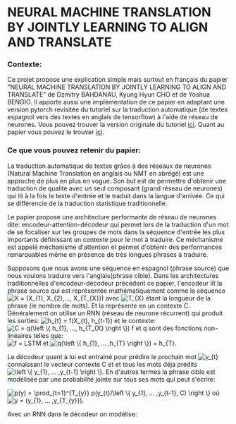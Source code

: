 

<h1> NEURAL MACHINE TRANSLATION BY JOINTLY LEARNING TO ALIGN AND TRANSLATE </h1>

<h3> Contexte: </h3>
Ce projet propose une explication simple mais surtout en français du papier "NEURAL MACHINE TRANSLATION BY JOINTLY LEARNING TO ALIGN AND TRANSLATE" de Dzmitry BAHDANAU, Kyung Hyun CHO et de Yoshua BENGIO. Il apporte aussi une implémentation de ce papier en adaptant une version pytorch revisitée du tutoriel sur la traduction automatique (de textes espagnol vers des textes en anglais de tensorflow) à l'aide de réseau de neurones. Vous pouvez trouver la version originale du tutoriel <a href="https://www.tensorflow.org/tutorials/text/nmt_with_attention">ici</a>. Quant au papier vous pouvez le trouver <a href="https://arxiv.org/abs/1409.0473">ici</a>.

<h3> Ce que vous pouvez retenir du papier: </h3>

La traduction automatique de textes grâce à des réseaux de neurones (Natural Machine Translation en anglais ou NMT en abrégé) est une approche de plus en plus en vogue. Son but est de permettre d'obtenir une traduction de qualité avec un seul composant (grand réseau de neurones) qui lit à la fois le texte d'entrée et le traduit dans la langue d'arrivée. Ce qui se différencie de la traduction statistique traditionnelle. 

Le papier propose une architecture performante de réseau de neurones dite: encodeur-attention-décodeur qui permet lors de la traduction d'un mot de se focaliser sur les groupes de mots dans la séquence d'entrée les plus importants définissant un contexte pour le mot à traduire. Ce méchanisme est appelé méchanisme d'attention et permet d'obtenir des performances remarquables même en présence de très longues phrases à traduire.

Supposons que nous avons une séquence en espagnol (phrase source) que nous voulons traduire vers l'anglais(phrase cible). Dans les architectures traditionnelles d'encodeur-décodeur précédent ce papier, l'encodeur lit la phrase source qui est représentée mathématiquement comme la séquence
<img src="https://latex.codecogs.com/svg.latex?X&space;=&space;(X_{1},&space;X_{2},...,&space;X_{T_{X}})" title="X = (X_{1}, X_{2},..., X_{T_{X}})" />
avec
<img src="https://latex.codecogs.com/svg.latex?T_{X}" title="T_{X}" />
étant la longueur de la phrase (le nombre de mots). Et la représente en un contexte C. Généralement on utilise un RNN (réseau de neurone récurrent) qui produit les sorties:
<img src="https://latex.codecogs.com/svg.latex?h_{t}&space;=&space;f(X_{t},&space;h_{t-1})" title="h_{t} = f(X_{t}, h_{t-1})" /> et le contexte:
<img src="https://latex.codecogs.com/svg.latex?C&space;=&space;q(\left&space;\{&space;h_{1},&space;...,&space;h_{T}&space;\right&space;\})" title="C = q(\left \{ h_{1}, ..., h_{T_{X} \right \})" /> 
f et q sont des fonctions non-linéaires telles que:  
<img src="https://latex.codecogs.com/svg.latex?f&space;=&space;LSTM" title="f = LSTM" /> et <img src="https://latex.codecogs.com/svg.latex?q(\left&space;\{&space;h_{1},&space;...&space;,h_{T}&space;\right&space;\})&space;=&space;h_{T}" title="q(\left \{ h_{1}, ... ,h_{T} \right \}) = h_{T}" />.

Le décodeur quant à lui est entrainé pour prédire le prochain mot <img src="https://latex.codecogs.com/svg.latex?y_{t}" title="y_{t}" /> connaissant le vecteur contexte C et et tous les mots déja prédits <img src="https://latex.codecogs.com/svg.latex?\left&space;\{&space;y_{1},&space;...&space;,y_{t-1}&space;\right&space;\}" title="\left \{ y_{1}, ... ,y_{t-1} \right \}" />. En d'autres termes la phrase cible est modélisée par une probabilité jointe sur tous ses mots qui peut s'écrire: 

<img src="https://latex.codecogs.com/svg.latex?p(y)&space;=&space;\prod_{t=1}^{T_{y}}&space;p(y_{t}/\left&space;\{&space;y_{1},&space;...&space;,y_{t-1},&space;C)&space;\right&space;\}" title="p(y) = \prod_{t=1}^{T_{y}} p(y_{t}/\left \{ y_{1}, ... ,y_{t-1}, C) \right \}" /> où <img src="https://latex.codecogs.com/svg.latex?y&space;=&space;(y_{1},&space;...&space;,y_{T_{y}})" title="y = (y_{1}, ... ,y_{T_{y}})" />.

Avec un RNN dans le décodeur on modélise:




